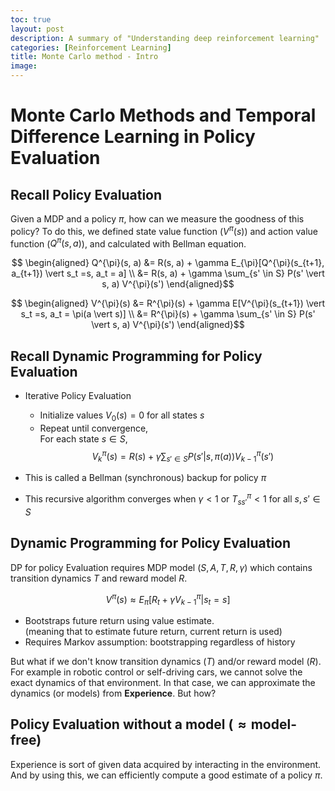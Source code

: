 ```yaml
---
toc: true
layout: post
description: A summary of "Understanding deep reinforcement learning"
categories: [Reinforcement Learning]
title: Monte Carlo method - Intro
image: 
---
```


# Monte Carlo Methods and Temporal Difference Learning in Policy Evaluation

## Recall Policy Evaluation
Given a MDP and a policy $\pi$, how can we measure the goodness of this policy? To do this, we defined state value function ($V^{\pi}(s)$) and action value function ($Q^{\pi}(s, a)$), and calculated with Bellman equation.

$$ \begin{aligned} Q^{\pi}(s, a) &= R(s, a) + \gamma E_{\pi}[Q^{\pi}(s_{t+1}, a_{t+1}) \vert s_t =s, a_t = a] \\ &= R(s, a) + \gamma \sum_{s' \in S} P(s' \vert s, a) V^{\pi}(s') \end{aligned}$$ 

$$ \begin{aligned} V^{\pi}(s) &= R^{\pi}(s) + \gamma E[V^{\pi}(s_{t+1}) \vert s_t =s, a_t = \pi(a \vert s)] \\ &= R^{\pi}(s) + \gamma \sum_{s' \in S} P(s' \vert s, a) V^{\pi}(s') \end{aligned}$$ 

## Recall Dynamic Programming for Policy Evaluation

- Iterative Policy Evaluation
  - Initialize values $V_0(s) = 0$ for all states $s$
  - Repeat until convergence, \
  For each state $s \in S$,
  $$ V_{k}^{\pi}(s) = R(s) + \gamma \sum_{s' \in S} P(s' \vert s, \pi(a)) V_{k-1}^{\pi}(s') $$

- This is called a Bellman (synchronous) backup for policy $\pi$
- This recursive algorithm converges when $\gamma < 1$ or $T_{ss'}^{\pi} < 1$ for all $s, s' \in S$

## Dynamic Programming for Policy Evaluation

DP for policy Evaluation requires MDP model ($S, A, T, R, \gamma$) which contains transition dynamics $T$ and reward model $R$.

$$ V^{\pi}(s) \approx E_{\pi}[R_t + \gamma V_{k-1}^{\pi} \vert s_t = s]$$

- Bootstraps future return using value estimate.\
(meaning that to estimate future return, current return is used)
- Requires Markov assumption: bootstrapping regardless of history

But what if we don't know transition dynamics ($T$) and/or reward model ($R$). For example in robotic control or self-driving cars, we cannot solve the exact dynamics of that environment. In that case, we can approximate the dynamics (or models) from **Experience**. But how?

## Policy Evaluation without a model ($\approx \text{model-free}$)

Experience is sort of given data acquired by interacting in the environment. And by using this, we can efficiently compute a good estimate of a policy $\pi$.

